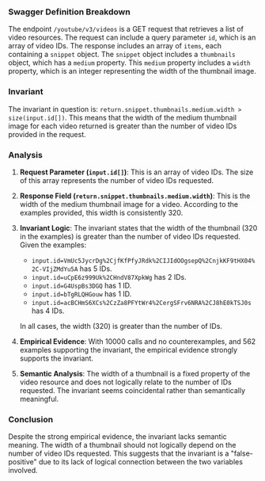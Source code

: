 ### Swagger Definition Breakdown

The endpoint `/youtube/v3/videos` is a GET request that retrieves a list of video resources. The request can include a query parameter `id`, which is an array of video IDs. The response includes an array of `items`, each containing a `snippet` object. The `snippet` object includes a `thumbnails` object, which has a `medium` property. This `medium` property includes a `width` property, which is an integer representing the width of the thumbnail image.

### Invariant

The invariant in question is: `return.snippet.thumbnails.medium.width > size(input.id[])`. This means that the width of the medium thumbnail image for each video returned is greater than the number of video IDs provided in the request.

### Analysis

1. **Request Parameter (`input.id[]`)**: This is an array of video IDs. The size of this array represents the number of video IDs requested.

2. **Response Field (`return.snippet.thumbnails.medium.width`)**: This is the width of the medium thumbnail image for a video. According to the examples provided, this width is consistently 320.

3. **Invariant Logic**: The invariant states that the width of the thumbnail (320 in the examples) is greater than the number of video IDs requested. Given the examples:
   - `input.id=VmUc5JycrDg%2CjfKfPfyJRdk%2CIJIdOOgsepQ%2CnjkKF9tHX04%2C-VIjZMdYu5A` has 5 IDs.
   - `input.id=uCpE6z999Uk%2CHndV87XpkWg` has 2 IDs.
   - `input.id=G4UspBs3DGQ` has 1 ID.
   - `input.id=bTgRLQHGouw` has 1 ID.
   - `input.id=acBCHmS6XCs%2CzZa8PFYtWr4%2CergSFrv6NRA%2CJ8hE0kTSJ0s` has 4 IDs.

   In all cases, the width (320) is greater than the number of IDs.

4. **Empirical Evidence**: With 10000 calls and no counterexamples, and 562 examples supporting the invariant, the empirical evidence strongly supports the invariant.

5. **Semantic Analysis**: The width of a thumbnail is a fixed property of the video resource and does not logically relate to the number of IDs requested. The invariant seems coincidental rather than semantically meaningful.

### Conclusion

Despite the strong empirical evidence, the invariant lacks semantic meaning. The width of a thumbnail should not logically depend on the number of video IDs requested. This suggests that the invariant is a "false-positive" due to its lack of logical connection between the two variables involved.
